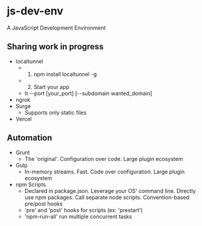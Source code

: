 # js-dev-env
A JavaScript Development Environment

## Sharing work in progress
- localtunnel
  - 1. npm install localtunnel -g
  - 2. Start your app
  - lt --port [your_port] [--subdomain wanted_domain]
- ngrok
- Surge
  - Supports only static files
- Vercel

## Automation
- Grunt
  - The 'original'. Configuration over code. Large plugin ecosystem
- Gulp
  - In-memory streams. Fast. Code over configuration. Large plugin ecosystem
- npm Scripts
  - Declared in package.json. Leverage your OS' command line. Directly use npm packages. Call separate node scripts. Convention-based pre/post hooks
  - 'pre' and 'post' hooks for scripts (ex: 'prestart')
  - 'npm-run-all' run multiple concurrent tasks
